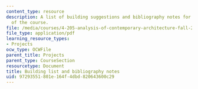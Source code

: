 ```yaml
---
content_type: resource
description: A list of building suggestions and bibliography notes for the final project
  of the course.
file: /media/courses/4-205-analysis-of-contemporary-architecture-fall-2009/97293551801e164f4dbd820643600c29_MIT4_205F09_assn.pdf
file_type: application/pdf
learning_resource_types:
- Projects
ocw_type: OCWFile
parent_title: Projects
parent_type: CourseSection
resourcetype: Document
title: Building list and bibliography notes
uid: 97293551-801e-164f-4dbd-820643600c29
---
```

